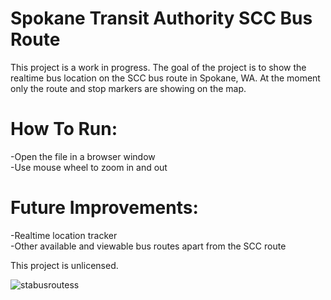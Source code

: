 # Spokane Transit Authority SCC Bus Route
This project is a work in progress. The goal of the project is to show the realtime bus location on the SCC bus route in Spokane, WA. At the moment only the route and stop markers are showing on the map.

# How To Run:
-Open the file in a browser window  
-Use mouse wheel to zoom in and out  

# Future Improvements:
-Realtime location tracker  
-Other available and viewable bus routes apart from the SCC route  
  
This project is unlicensed.  
  
  ![stabusroutess](https://user-images.githubusercontent.com/110584003/197761395-31a374ca-db33-4b69-8186-b04c55bc1813.png)  
  
